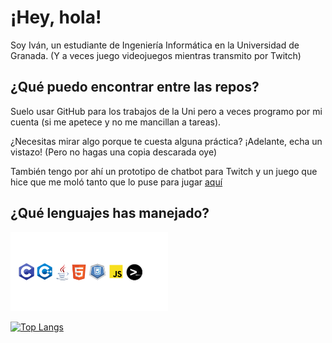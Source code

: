 <!--
**IvanitiX/IvanitiX** is a ✨ _special_ ✨ repository because its `README.md` (this file) appears on your GitHub profile.

Here are some ideas to get you started:

- 🔭 I’m currently working on ...
- 🌱 I’m currently learning ...
- 👯 I’m looking to collaborate on ...
- 🤔 I’m looking for help with ...
- 💬 Ask me about ...
- 📫 How to reach me: ...
- 😄 Pronouns: ...
- ⚡ Fun fact: ...
-->

# ¡Hey, hola!
Soy Iván, un estudiante de Ingeniería Informática en la Universidad de Granada. (Y a veces juego videojuegos mientras transmito por Twitch)

## ¿Qué puedo encontrar entre las repos?
Suelo usar GitHub para los trabajos de la Uni pero a veces programo por mi cuenta (si me apetece y no me mancillan a tareas).

¿Necesitas mirar algo porque te cuesta alguna práctica? ¡Adelante, echa un vistazo! (Pero no hagas una copia descarada oye)

También tengo por ahí un prototipo de chatbot para Twitch y un juego que hice que me moló tanto que lo puse para jugar [aquí](https://ivanitix.github.io/DROM)

## ¿Qué lenguajes has manejado?
<img src="Lenguajes.png" width="50%">

[![Top Langs](https://github-readme-stats.vercel.app/api/top-langs/?username=IvanitiX&langs_count=20&layout=compact&bg_color=30,3399ff,3333ff&title_color=fff&text_color=fff)](https://github.com/anuraghazra/github-readme-stats)
